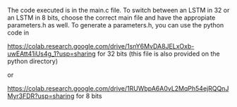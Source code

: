 The code executed is in the main.c file.
To switch between an LSTM in 32 or an LSTM in 8 bits, choose the correct main file and have the appropiate parameters.h as well.
To generate a parameters.h, you can use the python code in

https://colab.research.google.com/drive/1snY6MvDA8JELxOxb-uwEAtt41iUs4g_1?usp=sharing for 32 bits (this file is also provided on the python directory)

or

https://colab.research.google.com/drive/1RUWbpA6A0vL2MqPh54ejRQQnJMyr3FDR?usp=sharing for 8 bits
